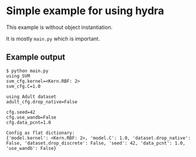 # Simple example for using hydra

This example is without object instantiation.

It is mostly `main.py` which is important.

## Example output

```
$ python main.py
using SVM
svm_cfg.kernel=<Kern.RBF: 2>
svm_cfg.C=1.0

using Adult dataset
adult_cfg.drop_native=False

cfg.seed=42
cfg.use_wandb=False
cfg.data_pcnt=1.0

Config as flat dictionary:
{'model.kernel': <Kern.RBF: 2>, 'model.C': 1.0, 'dataset.drop_native': False, 'dataset.drop_discrete': False, 'seed': 42, 'data_pcnt': 1.0, 'use_wandb': False}
```
